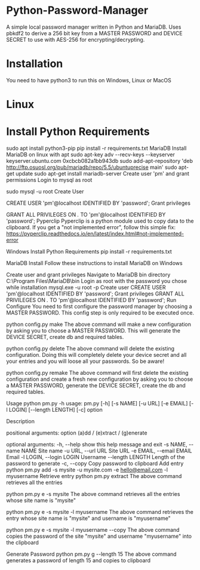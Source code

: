 # Python-Password-Manager
A simple local password manager written in Python and MariaDB. Uses pbkdf2 to derive a 256 bit key from a MASTER PASSWORD and DEVICE SECRET to use with AES-256 for encrypting/decrypting.

# Installation
You need to have python3 to run this on Windows, Linux or MacOS

# Linux

# Install Python Requirements
sudo apt install python3-pip
pip install -r requirements.txt
MariaDB
Install MariaDB on linux with apt
sudo apt-key adv --recv-keys --keyserver keyserver.ubuntu.com 0xcbcb082a1bb943db
sudo add-apt-repository 'deb http://ftp.osuosl.org/pub/mariadb/repo/5.5/ubuntuprecise main'
sudo apt-get update
sudo apt-get install mariadb-server
Create user 'pm' and grant permissions
Login to mysql as root

sudo mysql -u root
Create User

CREATE USER 'pm'@localhost IDENTIFIED BY 'password';
Grant privileges

GRANT ALL PRIVILEGES ON *.* TO 'pm'@localhost IDENTIFIED BY 'password';
Pyperclip
Pyperclip is a python module used to copy data to the clipboard. If you get a "not implemented error", follow this simple fix: https://pyperclip.readthedocs.io/en/latest/index.html#not-implemented-error

Windows
Install Python Requirements
pip install -r requirements.txt

MariaDB
Install
Follow these instructions to install MariaDB on Windows

Create user and grant privileges
Navigate to MariaDB bin directory
C:\Program Files\MariaDB\bin
Login as root with the password you chose while installation
mysql.exe -u root -p
Create user
CREATE USER 'pm'@localhost IDENTIFIED BY 'password';
Grant privileges
GRANT ALL PRIVILEGES ON *.* TO 'pm'@localhost IDENTIFIED BY 'password';
Run
Configure
You need to first configure the password manager by choosing a MASTER PASSWORD. This config step is only required to be executed once.

python config.py make
The above command will make a new configuration by asking you to choose a MASTER PASSWORD. This will generate the DEVICE SECRET, create db and required tables.

python config.py delete
The above command will delete the existing configuration. Doing this will completely delete your device secret and all your entries and you will loose all your passwords. So be aware!

python config.py remake
The above command will first delete the existing configuration and create a fresh new configuration by asking you to choose a MASTER PASSWORD, generate the DEVICE SECRET, create the db and required tables.

Usage
python pm.py -h
usage: pm.py [-h] [-s NAME] [-u URL] [-e EMAIL] [-l LOGIN] [--length LENGTH] [-c] option

Description

positional arguments:
  option                (a)dd / (e)xtract / (g)enerate

optional arguments:
  -h, --help            show this help message and exit
  -s NAME, --name NAME  Site name
  -u URL, --url URL     Site URL
  -e EMAIL, --email EMAIL
                        Email
  -l LOGIN, --login LOGIN
                        Username
  --length LENGTH       Length of the password to generate
  -c, --copy            Copy password to clipboard
Add entry
python pm.py add -s mysite -u mysite.com -e hello@email.com -l myusername
Retrieve entry
python pm.py extract
The above command retrieves all the entries

python pm.py e -s mysite
The above command retrieves all the entries whose site name is "mysite"

python pm.py e -s mysite -l myusername
The above command retrieves the entry whose site name is "mysite" and username is "myusername"

python pm.py e -s mysite -l myusername --copy
The above command copies the password of the site "mysite" and username "myusername" into the clipboard

Generate Password
python pm.py g --length 15
The above command generates a password of length 15 and copies to clipboard
